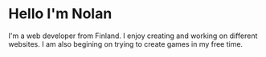 # Hello I'm Nolan
I'm a web developer from Finland. I enjoy creating and working on different websites. I am also begining on trying to create games in my free time.
